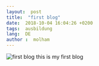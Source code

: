 ```yaml
---
layout:  post
title:  "first blog"
date:  2018-10-04 16:04:26 +0200
tags:  ausbildung
lang:  DE
author :  molham
---
```

![first blog](/assets/cloud-hierarchy-1.png)
this is my first blog
